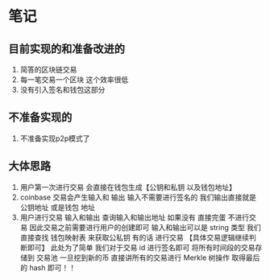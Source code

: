 # 笔记
## 目前实现的和准备改进的
1. 简答的区块链交易 
2. 每一笔交易一个区块 这个效率很低
3. 没有引入签名和钱包这部分
## 不准备实现的
1. 不准备实现p2p模式了
## 大体思路
1. 用户第一次进行交易 会直接在钱包生成【公钥和私钥 以及钱包地址】
2. coinbase 交易会产生输入和 输出 
    输入不需要进行签名的 
    我们输出直接就是 公钥地址 或是钱包 地址
3. 用户进行交易 输入和输出 
    查询输入和输出地址 如果没有 直接完蛋 不进行交易
        因此交易之前需要进行用户的创建即可
        输入和输出可以是 string 类型 我们直接查找 钱包映射表 来获取公私钥
    有的话 进行交易 【具体交易逻辑继续判断即可】
        此处为了简单 我们对于交易 id 进行签名即可
    将所有时间段的交易存储到 交易池
    一旦挖到新的币 直接讲所有的交易进行 Merkle 树操作 取得最后的 hash 即可！！
